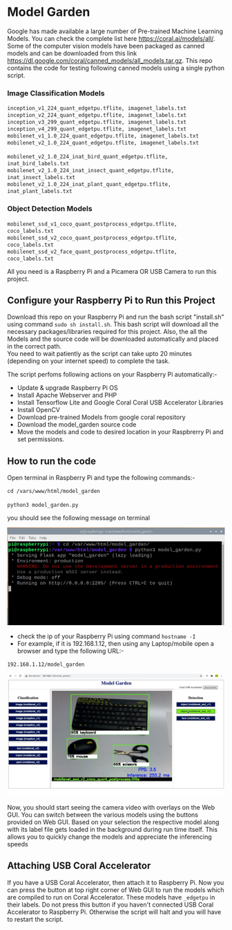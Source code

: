 # Model Garden
                    
Google has made available a large number of Pre-trained Machine Learning Models. You can check the complete list here https://coral.ai/models/all/.
Some of the computer vision models have been packaged as canned models and can be downloaded from this link https://dl.google.com/coral/canned_models/all_models.tar.gz.
This repo contains the code for testing following canned models using a single python script.<br>

### Image Classification Models
```
inception_v1_224_quant_edgetpu.tflite, imagenet_labels.txt
inception_v2_224_quant_edgetpu.tflite, imagenet_labels.txt
inception_v3_299_quant_edgetpu.tflite, imagenet_labels.txt
inception_v4_299_quant_edgetpu.tflite, imagenet_labels.txt
mobilenet_v1_1.0_224_quant_edgetpu.tflite, imagenet_labels.txt
mobilenet_v2_1.0_224_quant_edgetpu.tflite, imagenet_labels.txt

mobilenet_v2_1.0_224_inat_bird_quant_edgetpu.tflite, inat_bird_labels.txt
mobilenet_v2_1.0_224_inat_insect_quant_edgetpu.tflite, inat_insect_labels.txt
mobilenet_v2_1.0_224_inat_plant_quant_edgetpu.tflite, inat_plant_labels.txt
```

### Object Detection Models
```
mobilenet_ssd_v1_coco_quant_postprocess_edgetpu.tflite, coco_labels.txt
mobilenet_ssd_v2_coco_quant_postprocess_edgetpu.tflite, coco_labels.txt
mobilenet_ssd_v2_face_quant_postprocess_edgetpu.tflite, coco_labels.txt
```

All you need is a Raspberry Pi and a Picamera OR USB Camera to run this project.

## Configure your Raspberry Pi to Run this Project
Download this repo on your Raspberry Pi and run the bash script "install.sh" using command ```sudo sh install.sh```.
This bash script will download all the necessary packages/libraries required for this project. Also, the all the Models and the source code will be downloaded automatically and placed in the correct path. <br>
You need to wait patiently as the script can take upto 20 minutes (depending on your internet speed) to complete the task.

The script perfoms following actions on your Raspberry Pi automatically:- 

- Update & upgrade Raspberry Pi OS
- Install Apache Webserver and PHP
- Install Tensorflow Lite and Google Coral Coral USB Accelerator Libraries
- Install OpenCV
- Download pre-trained Models from google coral repository
- Download the model_garden source code 
- Move the models and code to desired location in your Raspbrerry Pi and set permissions.

## How to run the code
Open terminal in Raspberry Pi and type the following commands:-
```
cd /vars/www/html/model_garden

python3 model_garden.py
```

you should see the following message on terminal
<p align="center">
   <img src="https://github.com/jiteshsaini/files/blob/main/img/terminal.jpg">
</p>


- check the ip of your Raspberry Pi using command ```hostname -I```
- For example, if it is 192.168.1.12, then using any Laptop/mobile open a browser and type the following URL:-<br>
```
192.168.1.12/model_garden
```

<p align="center">
   <img src="https://github.com/jiteshsaini/files/blob/main/img/model_garden_gui.jpg">
</p>


Now, you should start seeing the camera video with overlays on the Web GUI.
You can switch between the various models using the buttons provided on Web GUI. Based on your selection the respective model along with its label file gets loaded in the background during run time itself. This allows you to quickly change the models and appreciate the inferencing speeds<br>

## Attaching USB Coral Accelerator
If you have a USB Coral Accelerator, then attach it to Raspberry Pi. Now you can press the button at top right corner of Web GUI to run the models which are compiled to run on Coral Accelerator. These models have ```_edgetpu``` in their labels.
Do not press this button if you haven't connected USB Coral Accelerator to Raspberry Pi. Otherwise the script will halt and you will have to restart the script.
